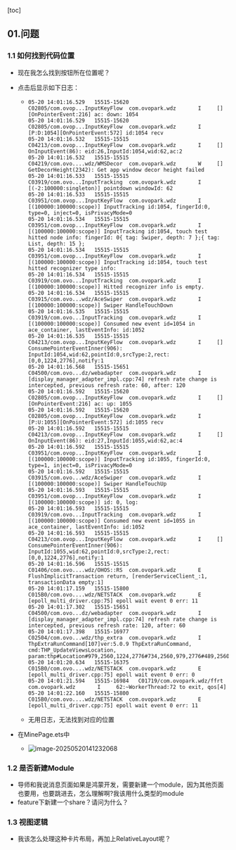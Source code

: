 [toc]

## 01.问题

### 1.1 如何找到代码位置

- 现在我怎么找到按钮所在位置呢？

- 点击后显示如下日志：

  - ```
    05-20 14:01:16.529   15515-15620   C02805/com.ovop...InputKeyFlow  com.ovopark.wdz       I     [][OnPointerEvent:216] ac: down: 1054
    05-20 14:01:16.529   15515-15620   C02805/com.ovop...InputKeyFlow  com.ovopark.wdz       I     [P:D:1054][OnPointerEvent:572] id:1054 recv
    05-20 14:01:16.532   15515-15515   C04213/com.ovop...InputKeyFlow  com.ovopark.wdz       I     [] OnInputEvent(86): eid:26,InputId:1054,wid:62,ac:2
    05-20 14:01:16.532   15515-15515   C04219/com.ovo....wdz/WMSDecor  com.ovopark.wdz       W     [] GetDecorHeight(2342): Get app window decor height failed
    05-20 14:01:16.533   15515-15515   C03919/com.ovo...InputTracking  com.ovopark.wdz       I     [(-2:100000:singleton)] pointdown windowId: 62
    05-20 14:01:16.533   15515-15515   C03951/com.ovop...InputKeyFlow  com.ovopark.wdz       I     [(100000:100000:scope)] InputTracking id:1054, fingerId:0, type=0, inject=0, isPrivacyMode=0
    05-20 14:01:16.534   15515-15515   C03951/com.ovop...InputKeyFlow  com.ovopark.wdz       I     [(100000:100000:scope)] InputTracking id:1054, touch test hitted node info: fingerId: 0{ tag: Swiper, depth: 7 };{ tag: List, depth: 15 };
    05-20 14:01:16.534   15515-15515   C03951/com.ovop...InputKeyFlow  com.ovopark.wdz       I     [(100000:100000:scope)] InputTracking id:1054, touch test hitted recognizer type info: 
    05-20 14:01:16.534   15515-15515   C03919/com.ovo...InputTracking  com.ovopark.wdz       I     [(100000:100000:scope)] Hitted recognizer info is empty.
    05-20 14:01:16.534   15515-15515   C03915/com.ovo...wdz/AceSwiper  com.ovopark.wdz       I     [(100000:100000:scope)] Swiper HandleTouchDown
    05-20 14:01:16.535   15515-15515   C03919/com.ovo...InputTracking  com.ovopark.wdz       I     [(100000:100000:scope)] Consumed new event id=1054 in ace_container, lastEventInfo: id:1052
    05-20 14:01:16.535   15515-15515   C04213/com.ovop...InputKeyFlow  com.ovopark.wdz       I     [] ConsumePointerEventInner(906): InputId:1054,wid:62,pointId:0,srcType:2,rect:[0,0,1224,2776],notify:1
    05-20 14:01:16.568   15515-15651   C04500/com.ovo...dz/webadapter  com.ovopark.wdz       I     [display_manager_adapter_impl.cpp:74] refresh rate change is intercepted, previous refresh rate: 60, after: 120
    05-20 14:01:16.592   15515-15620   C02805/com.ovop...InputKeyFlow  com.ovopark.wdz       I     [][OnPointerEvent:216] ac: up: 1055
    05-20 14:01:16.592   15515-15620   C02805/com.ovop...InputKeyFlow  com.ovopark.wdz       I     [P:U:1055][OnPointerEvent:572] id:1055 recv
    05-20 14:01:16.592   15515-15515   C04213/com.ovop...InputKeyFlow  com.ovopark.wdz       I     [] OnInputEvent(86): eid:27,InputId:1055,wid:62,ac:4
    05-20 14:01:16.592   15515-15515   C03951/com.ovop...InputKeyFlow  com.ovopark.wdz       I     [(100000:100000:scope)] InputTracking id:1055, fingerId:0, type=1, inject=0, isPrivacyMode=0
    05-20 14:01:16.592   15515-15515   C03915/com.ovo...wdz/AceSwiper  com.ovopark.wdz       I     [(100000:100000:scope)] Swiper HandleTouchUp
    05-20 14:01:16.593   15515-15515   C03951/com.ovop...InputKeyFlow  com.ovopark.wdz       I     [(100000:100000:scope)] id: 0, log: 
    05-20 14:01:16.593   15515-15515   C03919/com.ovo...InputTracking  com.ovopark.wdz       I     [(100000:100000:scope)] Consumed new event id=1055 in ace_container, lastEventInfo: id:1052
    05-20 14:01:16.593   15515-15515   C04213/com.ovop...InputKeyFlow  com.ovopark.wdz       I     [] ConsumePointerEventInner(906): InputId:1055,wid:62,pointId:0,srcType:2,rect:[0,0,1224,2776],notify:1
    05-20 14:01:16.596   15515-15515   C01406/com.ovo....wdz/OHOS::RS  com.ovopark.wdz       E     FlushImplicitTransaction return, [renderServiceClient_:1, transactionData empty:1]
    05-20 14:01:17.159   15515-15800   C015B0/com.ovo....wdz/NETSTACK  com.ovopark.wdz       E     [epoll_multi_driver.cpp:75] epoll wait event 0 err: 11
    05-20 14:01:17.302   15515-15651   C04500/com.ovo...dz/webadapter  com.ovopark.wdz       I     [display_manager_adapter_impl.cpp:74] refresh rate change is intercepted, previous refresh rate: 120, after: 60
    05-20 14:01:17.398   15515-16977   C02504/com.ovo...wdz/thp_extra  com.ovopark.wdz       I     ThpExtraRunCommand[107]ver:5.0.9 ThpExtraRunCommand, cmd:THP_UpdateViewsLocation, param:thp#Location#979,2560,1224,2776#734,2560,979,2776#489,2560,734,2776#244,2560,490,2776#0,2560,245,2776#909,297,1152,540#1110,182,1191,263
    05-20 14:01:20.634   15515-16375   C015B0/com.ovo....wdz/NETSTACK  com.ovopark.wdz       E     [epoll_multi_driver.cpp:75] epoll wait event 0 err: 0
    05-20 14:01:21.594   15515-16984   C01719/com.ovopark.wdz/ffrt     com.ovopark.wdz       I     62:~WorkerThread:72 to exit, qos[4]
    05-20 14:01:22.160   15515-15800   C015B0/com.ovo....wdz/NETSTACK  com.ovopark.wdz       E     [epoll_multi_driver.cpp:75] epoll wait event 0 err: 11
    
    ```

  - 无用日志，无法找到对应的位置

- 在MinePage.ets中

  - ![image-20250520141232068](../../_pic_/image-20250520141232068.png)

### 1.2 是否新建Module

- 导师和我说消息页面如果是鸿蒙开发，需要新建一个module，因为其他页面也要用，也要跳进去，怎么理解啊?我该用什么类型的module
- feature下新建一个share？请问为什么？

### 1.3 视图逻辑

- 我该怎么处理这种卡片布局，再加上RelativeLayout呢？